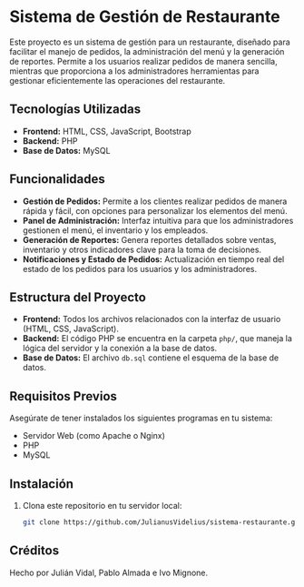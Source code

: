 # Sistema de Gestión de Restaurante

Este proyecto es un sistema de gestión para un restaurante, diseñado para facilitar el manejo de pedidos, la administración del menú y la generación de reportes. Permite a los usuarios realizar pedidos de manera sencilla, mientras que proporciona a los administradores herramientas para gestionar eficientemente las operaciones del restaurante.

## Tecnologías Utilizadas

- **Frontend:** HTML, CSS, JavaScript, Bootstrap
- **Backend:** PHP
- **Base de Datos:** MySQL

## Funcionalidades

- **Gestión de Pedidos:** Permite a los clientes realizar pedidos de manera rápida y fácil, con opciones para personalizar los elementos del menú.
- **Panel de Administración:** Interfaz intuitiva para que los administradores gestionen el menú, el inventario y los empleados.
- **Generación de Reportes:** Genera reportes detallados sobre ventas, inventario y otros indicadores clave para la toma de decisiones.
- **Notificaciones y Estado de Pedidos:** Actualización en tiempo real del estado de los pedidos para los usuarios y los administradores.

## Estructura del Proyecto

- **Frontend:** Todos los archivos relacionados con la interfaz de usuario (HTML, CSS, JavaScript).
- **Backend:** El código PHP se encuentra en la carpeta `php/`, que maneja la lógica del servidor y la conexión a la base de datos.
- **Base de Datos:** El archivo `db.sql` contiene el esquema de la base de datos.

## Requisitos Previos

Asegúrate de tener instalados los siguientes programas en tu sistema:

- Servidor Web (como Apache o Nginx)
- PHP
- MySQL

## Instalación

1. Clona este repositorio en tu servidor local:
   ```bash
   git clone https://github.com/JulianusVidelius/sistema-restaurante.git

## Créditos
Hecho por Julián Vidal, Pablo Almada e Ivo Mignone.
